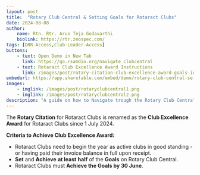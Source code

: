 ```yaml
---
layout: post
title:  "Rotary Club Central & Setting Goals for Rotaract Clubs"
date: 2024-08-08
author: 
    name: Rtn. Rtr. Arun Teja Godavarthi
    biolink: https://rtr.zeospec.com/
tags: [DRR-Access,Club-Leader-Access]
buttons:
    - text: Open Demo in New Tab
      link: https://go.rsamdio.org/navigate_clubcentral
    - text: Rotaract Club Excellence Award Instructions 
      link: /images/post/rotary-citation-club-excellence-award-goals-instructions-rotaract-clubs-en.pdf
embedurl: https://app.sharefable.com/embed/demo/rotary-club-central-se-96lvaulzkkxagxb9
images: 
    - imglink: /images/post/rotaryclubcentral1.png
    - imglink: /images/post/rotaryclubcentral2.png
description: "A guide on how to Navigate trough the Rotary Club Central and Set the Goals to achieve the Rotaract Club Excellence Award."
---
```


The **Rotary Citation** for Rotaract Clubs is renamed as the **Club Excellence Award** for Rotaract Clubs since 1 July 2024. 

**Criteria to Achieve Club Excellence Award:**
- Rotaract Clubs need to begin the year as active clubs in good standing - or having paid their invoice balance in full upon receipt.
- **Set** and **Achieve** **at least** **half** of the **Goals** on Rotary Club Central.
- Rotaract Clubs must **Achieve the Goals by 30 June**.
